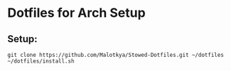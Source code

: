 # Dotfiles for Arch Setup

## Setup:
```
git clone https://github.com/Malotkya/Stowed-Dotfiles.git ~/dotfiles
~/dotfiles/install.sh
```

